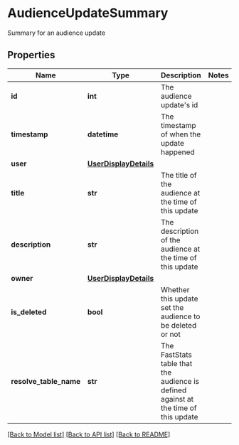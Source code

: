 # AudienceUpdateSummary

Summary for an audience update

## Properties
Name | Type | Description | Notes
------------ | ------------- | ------------- | -------------
**id** | **int** | The audience update&#39;s id | 
**timestamp** | **datetime** | The timestamp of when the update happened | 
**user** | [**UserDisplayDetails**](UserDisplayDetails.md) |  | 
**title** | **str** | The title of the audience at the time of this update | 
**description** | **str** | The description of the audience at the time of this update | 
**owner** | [**UserDisplayDetails**](UserDisplayDetails.md) |  | 
**is_deleted** | **bool** | Whether this update set the audience to be deleted or not | 
**resolve_table_name** | **str** | The FastStats table that the audience is defined against at the time of this update | 

[[Back to Model list]](../README.md#documentation-for-models) [[Back to API list]](../README.md#documentation-for-api-endpoints) [[Back to README]](../README.md)


